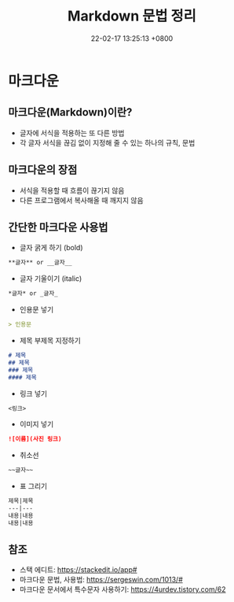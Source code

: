 ﻿---
title: 'Markdown 문법 정리'
date: 22-02-17 13:25:13 +0800
categories: ['개발 툴', 'Markdown']
tags: [markdown]     # TAG names should always be lowercase
---

# 마크다운
## 마크다운(Markdown)이란?

- 글자에 서식을 적용하는 또 다른 방법
- 각 글자 서식을 끊김 없이 지정해 줄 수 있는 하나의 규칙, 문법

## 마크다운의 장점
- 서식을 적용할 때 흐름이 끊기지 않음
- 다른 프로그램에서 복사해올 때 깨지지 않음

## 간단한 마크다운 사용법



- 글자 굵게 하기 (bold)
```markdown
**글자** or __글자__
```  
- 글자 기울이기 (italic)
```markdown
*글자* or _글자_
```  
- 인용문 넣기
```markdown
> 인용문
```  
- 제목 부제목 지정하기
```markdown
# 제목
## 제목
### 제목
#### 제목
```  
- 링크 넣기
```markdown
<링크>
```  
- 이미지 넣기
```markdown
![이름](사진 링크)
```  
- 취소선
```markdown
~~글자~~
```  
- 표 그리기
```markdown
제목|제목
---|---
내용|내용
내용|내용
```  

## 참조
- 스택 에디트: <https://stackedit.io/app#>
- 마크다운 문법, 사용법: <https://sergeswin.com/1013/#>
- 마크다운 문서에서 특수문자 사용하기: 
<https://4urdev.tistory.com/62>